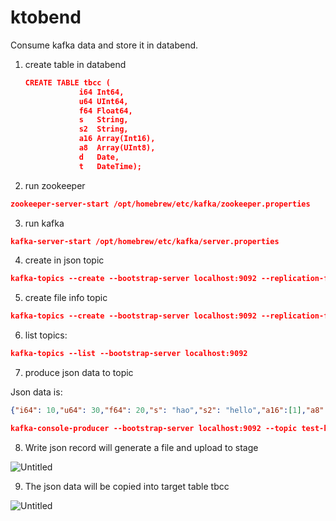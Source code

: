 # ktobend


Consume kafka data and store it in databend.

1. create table in databend

    ```json
    CREATE TABLE tbcc (
    			i64 Int64,
    			u64 UInt64,
    			f64 Float64,
    			s   String,
    			s2  String,
    			a16 Array(Int16),
    			a8  Array(UInt8),
    			d   Date,
    			t   DateTime);
    ```

2. run zookeeper

```json
zookeeper-server-start /opt/homebrew/etc/kafka/zookeeper.properties
```

3. run kafka

```json
kafka-server-start /opt/homebrew/etc/kafka/server.properties
```

4. create in json topic

```json
kafka-topics --create --bootstrap-server localhost:9092 --replication-factor 1 --partitions 1 --topic test_kafka
```

5. create file info topic

```json
kafka-topics --create --bootstrap-server localhost:9092 --replication-factor 1 --partitions 1 --topic orders
```

6. list topics:

```json
kafka-topics --list --bootstrap-server localhost:9092
```

7. produce json data to topic

Json data is:

```json
{"i64": 10,"u64": 30,"f64": 20,"s": "hao","s2": "hello","a16":[1],"a8":[2],"d": "2011-03-06","t": "2016-04-04 11:30:00"}
```

```json
kafka-console-producer --bootstrap-server localhost:9092 --topic test-kafka
```

8. Write  json record will generate a file and upload to stage

![Untitled](https://prod-files-secure.s3.us-west-2.amazonaws.com/cadd555d-a114-4e10-96fa-64b11aa0b5ac/d21137b6-c536-4016-89d4-36a0f9c53fba/Untitled.png)

9. The json data will be copied into target table tbcc

![Untitled](https://prod-files-secure.s3.us-west-2.amazonaws.com/cadd555d-a114-4e10-96fa-64b11aa0b5ac/83c899b0-05ec-4e66-988c-112a92d78509/Untitled.png)